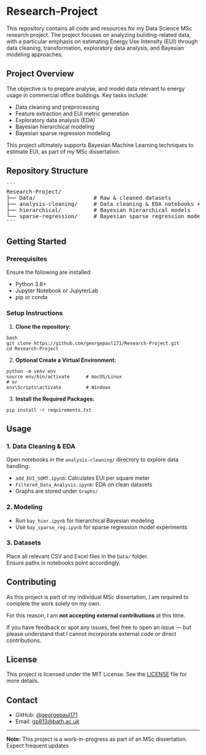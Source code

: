 # Research-Project

This repository contains all code and resources for my Data Science MSc research project. The project focuses on analyzing building-related data, with a particular emphasis on estimating Energy Use Intensity (EUI) through data cleaning, transformation, exploratory data analysis, and Bayesian modeling approaches.

## Project Overview

The objective is to prepare analyse, and model data relevant to energy usage in commercial office buildings. Key tasks include:

- Data cleaning and preprocessing
- Feature extraction and EUI metric generation
- Exploratory data analysis (EDA)
- Bayesian hierarchical modeling
- Bayesian sparse regression modeling

This project ultimately supports Bayesian Machine Learning techniques to estimate EUI, as part of my MSc dissertation.


## Repository Structure

<pre lang="markdown">
```
Research-Project/
├── Data/                  # Raw & cleaned datasets
├── analysis-cleaning/     # Data cleaning & EDA notebooks + scripts
├── hierarchical/          # Bayesian hierarchical models
└── sparse‑regression/     # Bayesian sparse regression models
```
</pre>


## Getting Started

### Prerequisites

Ensure the following are installed:

- Python 3.8+
- Jupyter Notebook or JupyterLab
- pip or conda

### Setup Instructions

1. **Clone the repository:**

```
bash
git clone https://github.com/georgepaul171/Research-Project.git
cd Research-Project
```

2. **Optional Create a Virtual Environment:**

```
python -m venv env
source env/bin/activate      # macOS/Linux
# or
env\Scripts\activate         # Windows
```

3. **Install the Required Packages:**

```
pip install -r requirements.txt
```

## Usage

### 1. **Data Cleaning & EDA**
Open notebooks in the `analysis-cleaning/` directory to explore data handling:

- `add_EUI_SQMT.ipynb`: Calculates EUI per square meter  
- `Filtered_Data_Analysis.ipynb`: EDA on clean datasets  
- Graphs are stored under `Graphs/`

### 2. **Modeling**

- Run `bay_hier.ipynb` for hierarchical Bayesian modeling  
- Use `bay_sparse_reg.ipynb` for sparse regression model experiments

### 3. **Datasets**
Place all relevant CSV and Excel files in the `Data/` folder.  
Ensure paths in notebooks point accordingly.


## Contributing

As this project is part of my individual MSc dissertation, I am required to complete the work solely on my own. 

For this reason, I am **not accepting external contributions** at this time.

If you have feedback or spot any issues, feel free to open an issue — but please understand that I cannot incorporate external code or direct contributions.


## License

This project is licensed under the MIT License. See the [LICENSE](LICENSE) file for more details.

## Contact

- GitHub: [@georgepaul171](https://github.com/georgepaul171)
- Email: gp813@bath.ac.uk

---

**Note:** This project is a work-in-progress as part of an MSc dissertation. Expect frequent updates
